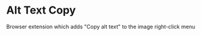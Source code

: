 Alt Text Copy
=============

Browser extension which adds "Copy alt text" to the image right-click menu
